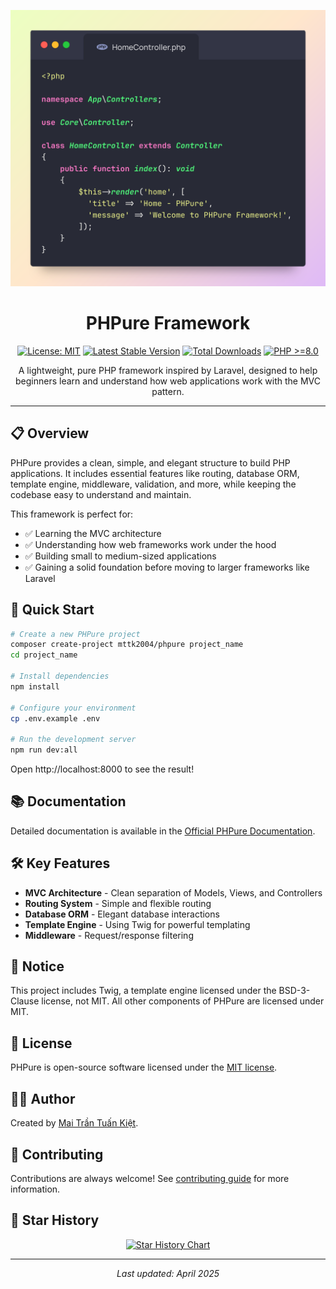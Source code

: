 <p align="center">
  <img src="docs/code.png" alt="PHPure Framework" width="600">
</p>

<h1 align="center">PHPure Framework</h1>

<p align="center">
  <a href="https://opensource.org/licenses/MIT"><img src="https://img.shields.io/badge/License-MIT-blue.svg" alt="License: MIT"></a>
  <a href="https://packagist.org/packages/mttk2004/phpure"><img src="https://img.shields.io/packagist/v/mttk2004/phpure.svg" alt="Latest Stable Version"></a>
  <a href="https://packagist.org/packages/mttk2004/phpure"><img src="https://img.shields.io/packagist/dt/mttk2004/phpure.svg" alt="Total Downloads"></a>
  <a href="https://php.net"><img src="https://img.shields.io/badge/php-%3E%3D8.0-8892BF.svg" alt="PHP >=8.0"></a>
</p>

<p align="center">A lightweight, pure PHP framework inspired by Laravel, designed to help beginners learn and understand how web applications work with the MVC pattern.</p>

---

## 📋 Overview

PHPure provides a clean, simple, and elegant structure to build PHP applications. It includes essential features like routing, database ORM, template engine, middleware, validation, and more, while keeping the codebase easy to understand and maintain.

This framework is perfect for:

- ✅ Learning the MVC architecture
- ✅ Understanding how web frameworks work under the hood
- ✅ Building small to medium-sized applications
- ✅ Gaining a solid foundation before moving to larger frameworks like Laravel

## 🚀 Quick Start

```bash
# Create a new PHPure project
composer create-project mttk2004/phpure project_name
cd project_name

# Install dependencies
npm install

# Configure your environment
cp .env.example .env

# Run the development server
npm run dev:all
```

Open http://localhost:8000 to see the result!

## 📚 Documentation

Detailed documentation is available in the [Official PHPure Documentation](https://phpure.netlify.app).

## 🛠️ Key Features

- **MVC Architecture** - Clean separation of Models, Views, and Controllers
- **Routing System** - Simple and flexible routing
- **Database ORM** - Elegant database interactions
- **Template Engine** - Using Twig for powerful templating
- **Middleware** - Request/response filtering

## 🔔 Notice

This project includes Twig, a template engine licensed under the BSD-3-Clause license, not MIT. All other components of PHPure are licensed under MIT.

## 📜 License

PHPure is open-source software licensed under the [MIT license](https://opensource.org/licenses/MIT).

## 👨‍💻 Author

Created by [Mai Trần Tuấn Kiệt](https://github.com/mttk2004).

## 🤝 Contributing

Contributions are always welcome! See [contributing guide](CONTRIBUTING.md) for more information.

## 🌟 Star History

<div align="center">

[![Star History Chart](https://api.star-history.com/svg?repos=mttk2004/phpure&type=Date)](https://star-history.com/#mttk2004/phpure&Date)

</div>

---

<p align="center"><i>Last updated: April 2025</i></p>
